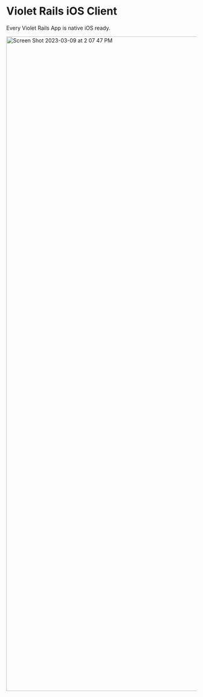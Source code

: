 # Violet Rails iOS Client

Every Violet Rails App is native iOS ready. 

<img width="1728" alt="Screen Shot 2023-03-09 at 2 07 47 PM" src="https://user-images.githubusercontent.com/35935196/224130116-ba0ce92d-be37-4f60-98e3-3cbbe332ea05.png">

